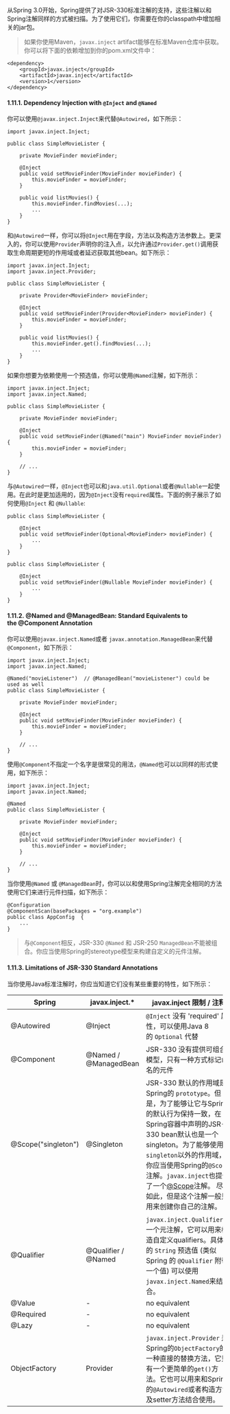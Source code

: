 从Spring 3.0开始，Spring提供了对JSR-330标准注解的支持，这些注解以和Spring注解同样的方式被扫描。为了使用它们，你需要在你的classpath中增加相关的jar包。

> 如果你使用Maven，`javax.inject` artifact能够在标准Maven仓库中获取。你可以将下面的依赖增加到你的pom.xml文件中：

```
<dependency>
    <groupId>javax.inject</groupId>
    <artifactId>javax.inject</artifactId>
    <version>1</version>
</dependency>
```

#### 1.11.1\. Dependency Injection with `@Inject` and `@Named`

你可以使用`@javax.inject.Inject`来代替`@Autowired`，如下所示：

```
import javax.inject.Inject;

public class SimpleMovieLister {

    private MovieFinder movieFinder;

    @Inject
    public void setMovieFinder(MovieFinder movieFinder) {
        this.movieFinder = movieFinder;
    }

    public void listMovies() {
        this.movieFinder.findMovies(...);
        ...
    }
}
```

和`@Autowired`一样，你可以将`@Inject`用在字段，方法以及构造方法参数上。更深入的，你可以使用`Provider`声明你的注入点，以允许通过`Provider.get()`调用获取生命周期更短的作用域或者延迟获取其他bean。如下所示：

```
import javax.inject.Inject;
import javax.inject.Provider;

public class SimpleMovieLister {

    private Provider<MovieFinder> movieFinder;

    @Inject
    public void setMovieFinder(Provider<MovieFinder> movieFinder) {
        this.movieFinder = movieFinder;
    }

    public void listMovies() {
        this.movieFinder.get().findMovies(...);
        ...
    }
}
```

如果你想要为依赖使用一个预选值，你可以使用`@Named`注解，如下所示：

```
import javax.inject.Inject;
import javax.inject.Named;

public class SimpleMovieLister {

    private MovieFinder movieFinder;

    @Inject
    public void setMovieFinder(@Named("main") MovieFinder movieFinder) {
        this.movieFinder = movieFinder;
    }

    // ...
}
```

与`@Autowired`一样，`@Inject`也可以和`java.util.Optional`或者`@Nullable`一起使用。在此时是更加适用的，因为`@Inject`没有`required`属性。下面的例子展示了如何使用`@Inject` 和 `@Nullable`:

```
public class SimpleMovieLister {

    @Inject
    public void setMovieFinder(Optional<MovieFinder> movieFinder) {
        ...
    }
}
```

```
public class SimpleMovieLister {

    @Inject
    public void setMovieFinder(@Nullable MovieFinder movieFinder) {
        ...
    }
}
```

#### 1.11.2. @Named and @ManagedBean: Standard Equivalents to the @Component Annotation

你可以使用`@javax.inject.Named`或者 `javax.annotation.ManagedBean`来代替`@Component`，如下所示：

```
import javax.inject.Inject;
import javax.inject.Named;

@Named("movieListener")  // @ManagedBean("movieListener") could be used as well
public class SimpleMovieLister {

    private MovieFinder movieFinder;

    @Inject
    public void setMovieFinder(MovieFinder movieFinder) {
        this.movieFinder = movieFinder;
    }

    // ...
}
```

使用`@Component`不指定一个名字是很常见的用法，`@Named`也可以以同样的形式使用，如下所示：

```
import javax.inject.Inject;
import javax.inject.Named;

@Named
public class SimpleMovieLister {

    private MovieFinder movieFinder;

    @Inject
    public void setMovieFinder(MovieFinder movieFinder) {
        this.movieFinder = movieFinder;
    }

    // ...
}
```

当你使用`@Named` 或 `@ManagedBean`时，你可以以和使用Spring注解完全相同的方法使用它们来进行元件扫描，如下所示：

```
@Configuration
@ComponentScan(basePackages = "org.example")
public class AppConfig  {
    ...
}
```

> 与`@Component`相反，JSR-330 `@Named` 和 JSR-250 `ManagedBean`不能被组合。你应当使用Spring的stereotype模型来构建自定义的元件注解。

#### 1.11.3\. Limitations of JSR-330 Standard Annotations

当你使用Java标准注解时，你应当知道它们没有某些重要的特性，如下所示：

| Spring | javax.inject.* | javax.inject 限制 / 注释 |
| --- | --- | --- |
| @Autowired | @Inject | `@Inject` 没有 'required' 属性，可以使用Java 8的 `Optional` 代替 |
| @Component | @Named / @ManagedBean | JSR-330 没有提供可组合模型，只有一种方式标记命名的元件 |
| @Scope("singleton") | @Singleton | JSR-330 默认的作用域是Spring的 `prototype`。但是，为了能够让它与Spring的默认行为保持一致，在Spring容器中声明的JSR-330 bean默认也是一个singleton。为了能够使用`singleton`以外的作用域，你应当使用Spring的`@Scope`注解。`javax.inject`也提供了一个[@Scope](https://download.oracle.com/javaee/6/api/javax/inject/Scope.html)注解。 尽管如此，但是这个注解一般只用来创建你自己的注解。 |
| @Qualifier | @Qualifier / @Named | `javax.inject.Qualifier` 是一个元注解，它可以用来构造自定义qualifiers。具体的 `String` 预选值 (类似 Spring 的 `@Qualifier` 附带一个值) 可以使用`javax.inject.Named`来结合。 |
| @Value | -  | no equivalent |
| @Required | - | no equivalent |
| @Lazy | - | no equivalent |
| ObjectFactory | Provider | `javax.inject.Provider` 是Spring的`ObjectFactory`的一种直接的替换方法，它只有一个更简单的`get()`方法。它也可以用来和Spring的`@Autowired`或者构造方法及setter方法结合使用。 |
